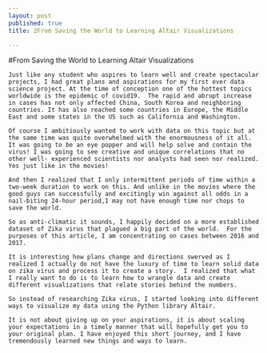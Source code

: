 ```yaml
---
layout: post
published: true
title: 2From Saving the World to Learning Altair Visualizations

---
```

#From Saving the World to Learning Altair Visualizations

	Just like any student who aspires to learn well and create spectacular projects, I had great plans and aspirations for my first ever data science project. At the time of conception one of the hottest topics worldwide is the epidemic of covid19.  The rapid and abrupt increase in cases has not only affected China, South Korea and neighboring countries. It has also reached some countries in Europe, the Middle East and some states in the US such as California and Washington.

	Of course I ambitiously wanted to work with data on this topic but at the same time was quite overwhelmed with the enormousness of it all. It was going to be an eye popper and will help solve and contain the virus! I was going to see creative and unique correlations that no other well- experienced scientists nor analysts had seen nor realized. Yes just like in the movies!
	
	And then I realized that I only intermittent periods of time within a two-week duration to work on this. And unlike in the movies where the good guys can successfully and excitingly win against all odds in a nail-biting 24-hour period,I may not have enough time nor chops to save the world.

	So as anti-climatic it sounds, I happily decided on a more established dataset of Zika virus that plagued a big part of the world.  For the purposes of this article, I am concentrating on cases between 2016 and 2017.

	It is interesting how plans change and directions swerved as I realized I actually do not have the luxury of time to learn solid data on zika virus and process it to create a story.  I realized that what I really want to do is to learn how to wrangle data and create different visualizations that relate stories behind the numbers. 

	So instead of researching Zika virus, I started looking into different ways to visualize my data using the Python library Altair.

	It is not about giving up on your aspirations, it is about scaling your expectations in a timely manner that will hopefully get you to your original plan. I have enjoyed this short journey, and I have tremendously learned new things and ways to learn.

